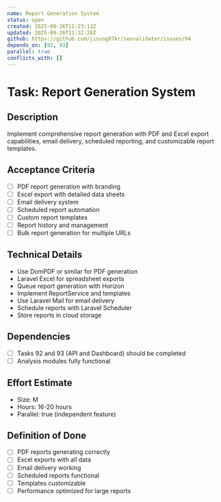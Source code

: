 ```yaml
---
name: Report Generation System
status: open
created: 2025-09-26T11:23:13Z
updated: 2025-09-26T11:32:28Z
github: https://github.com/jisung87kr/seovalidator/issues/94
depends_on: [92, 93]
parallel: true
conflicts_with: []
---
```


# Task: Report Generation System

## Description
Implement comprehensive report generation with PDF and Excel export capabilities, email delivery, scheduled reporting, and customizable report templates.

## Acceptance Criteria
- [ ] PDF report generation with branding
- [ ] Excel export with detailed data sheets
- [ ] Email delivery system
- [ ] Scheduled report automation
- [ ] Custom report templates
- [ ] Report history and management
- [ ] Bulk report generation for multiple URLs

## Technical Details
- Use DomPDF or similar for PDF generation
- Laravel Excel for spreadsheet exports
- Queue report generation with Horizon
- Implement ReportService and templates
- Use Laravel Mail for email delivery
- Schedule reports with Laravel Scheduler
- Store reports in cloud storage

## Dependencies
- [ ] Tasks 92 and 93 (API and Dashboard) should be completed
- [ ] Analysis modules fully functional

## Effort Estimate
- Size: M
- Hours: 16-20 hours
- Parallel: true (independent feature)

## Definition of Done
- [ ] PDF reports generating correctly
- [ ] Excel exports with all data
- [ ] Email delivery working
- [ ] Scheduled reports functional
- [ ] Templates customizable
- [ ] Performance optimized for large reports
